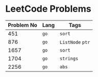 # LeetCode Problems

Problem No | Lang | Tags
---|---|---
451 | `go` | `sort`
876 | `go` | `ListNode` `ptr`
1657 | `go` | `sort`
1704 | `go` | `strings`
2256 | `go` | `abs`
